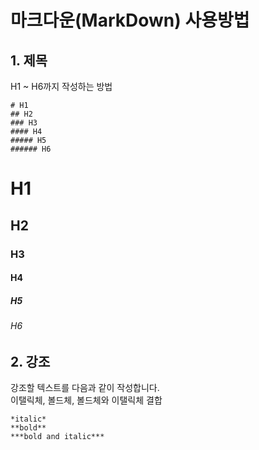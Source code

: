# 마크다운(MarkDown) 사용방법

## 1. 제목
H1 ~ H6까지 작성하는 방법  

```shell
# H1
## H2
### H3
#### H4
##### H5
###### H6
```

# H1
## H2
### H3
#### H4
##### H5
###### H6


## 2. 강조

강조할 텍스트를 다음과 같이 작성합니다.   
이탤릭체, 볼드체, 볼드체와 이탤릭체 결합

```shell
*italic*
**bold**
***bold and italic***
```
